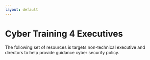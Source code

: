 ```yaml
---
layout: default
---
```


# Cyber Training 4 Executives

The following set of resources is targets non-technical executive and directors to help provide guidance cyber security policy.

